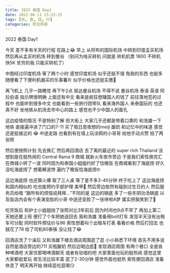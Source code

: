```yaml
---
title: 2022 泰国 Day1
date: 2022-06-11 23:23:15
tags: [衣, 食, 住, 行]
categories: 所见所闻
---
```


2022 泰国 Day1

今天 差不多有半天的行程 在路上😂
早上 从阿布的国际机场 中转到印度孟买机场 然后再从孟买的机场 转到曼谷 （别问为啥买转机 问就是 转机机票 1800 不转机 快5K 贫穷的我 只能买转机了） 

中图经过印度机场 等了两个小时  感觉印度机场 似乎还挺不错 免税的东西 也挺多 随便看了下便利机器买的乐事薯片 似乎价格也还挺实惠🤣

再飞机上 几乎一路睡觉 再下午2点 抵达曼谷机场 不得不说 曼谷机场 泰语 英语 阿拉伯语 指示牌很明确 上面还有中文 看来是疯狂想赚国人的钱了 前往落地签的过程中 也能听到很多中文 也能看到一些旅行团带队 看来海外国人 来泰国玩的 也还真不好 坐地铁从机场去市中心的路上 感觉也不少中国人的面孔

这边疫情的情况 不是特别了解 但大街上 大家几乎还都是带着口罩的 和浩雄一下地铁 直接遍冲进了门口的7-11 买了瓶日思夜想的meiji 酸奶 和记忆中的味道 感觉还是挺接近的 😂 中途走路 也看到有在墙上玩涂鸦的小哥哥 给他手动点赞 拍了两张照

然后便按照计划 先去换汇 然后再回酒店 去了离的最近的 super rich Thailand 没想到是在挺热闹的 Central Rama 9 商城 就新火车夜市旁边 于是我们索性换完汇 在商城小转了一波 同时因为和泰国小姐姐约好了恰晚饭 在商城看到了海底捞 好久没吃海底捞了 想着解波馋 遍约了晚饭恰海底捞🤓

这边海底捞 也还算火爆 取了三人桌 等了差不多3-40分钟 终于吃上了 这边海底捞 和国内相似的 吃也能预约手部护理 美甲💅 然后旁边依然有碰到过生日的人 然后服务员给唱 “跟所有的烦恼说拜拜…”不同的是 这边的锅底 多了一些冬阴功汤锅底 以及饭店内会有个表演变脸的小哥 中途还变脸了一张哆啦A梦 属实把我笑到了🤣

吃完饭后 和护士小姐姐拍了张照对比3年前后 因为时间也9点不早了 再加上第二天她还要上班 便打了个车把她送回去 我和浩雄 准备用bolt打车 发现半天没有出租车可分配 同时软件预估价与96 索性想着叫个出租车打表 看看价格 然后打回去 也就花了78 给了司机80泰铢 没让找了😂

回酒店洗了个澡后 又和浩雄下楼去酒店周围逛了逛 小小熟悉下环境 首先不用多说 自然是酒店旁边的711 买瓶酸奶 然后边喝边逛🤣 发现酒店周围 有两个巷口 全是各种啤酒吧 大家住那喝啤酒聊天 或者有驻唱的吧 大家里面也玩的挺热闹 感觉这里大家都挺爱玩 夜生活比较丰富 逛了2-30分钟 感觉外面也挺热 索性便回酒店 准备休息了 明天再开始 继续逛吃逛喝😏